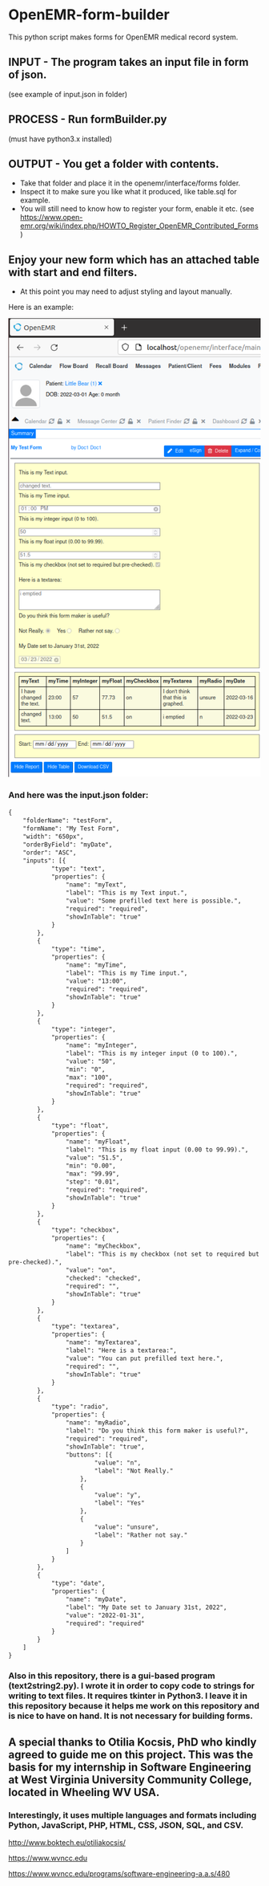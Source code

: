 # OpenEMR-form-builder
This python script makes forms for OpenEMR medical record system.

## INPUT - The program takes an input file in form of json.
(see example of input.json in folder)

## PROCESS - Run formBuilder.py
(must have python3.x installed)

## OUTPUT - You get a folder with contents. 
 - Take that folder and place it in the openemr/interface/forms folder.
 - Inspect it to make sure you like what it produced, like table.sql for example.
 - You will still need to know how to register your form, enable it etc. (see https://www.open-emr.org/wiki/index.php/HOWTO_Register_OpenEMR_Contributed_Forms)

## Enjoy your new form which has an attached table with start and end filters.

 - At this point you may need to adjust styling and layout manually.

Here is an example:

<img src="screenshot.png">

### And here was the input.json folder:

```
{
    "folderName": "testForm",
    "formName": "My Test Form",
    "width": "650px",
    "orderByField": "myDate",
    "order": "ASC",
    "inputs": [{
            "type": "text",
            "properties": {
                "name": "myText",
                "label": "This is my Text input.",
                "value": "Some prefilled text here is possible.",
                "required": "required",
                "showInTable": "true"
            }
        },
        {
            "type": "time",
            "properties": {
                "name": "myTime",
                "label": "This is my Time input.",
                "value": "13:00",
                "required": "required",
                "showInTable": "true"
            }
        },
        {
            "type": "integer",
            "properties": {
                "name": "myInteger",
                "label": "This is my integer input (0 to 100).",
                "value": "50",
                "min": "0",
                "max": "100",
                "required": "required",
                "showInTable": "true"
            }
        },
        {
            "type": "float",
            "properties": {
                "name": "myFloat",
                "label": "This is my float input (0.00 to 99.99).",
                "value": "51.5",
                "min": "0.00",
                "max": "99.99",
                "step": "0.01",
                "required": "required",
                "showInTable": "true"
            }
        },
        {
            "type": "checkbox",
            "properties": {
                "name": "myCheckbox",
                "label": "This is my checkbox (not set to required but pre-checked).",
                "value": "on",
                "checked": "checked",
                "required": "",
                "showInTable": "true"
            }
        },
        {
            "type": "textarea",
            "properties": {
                "name": "myTextarea",
                "label": "Here is a textarea:",
                "value": "You can put prefilled text here.",
                "required": "",
                "showInTable": "true"
            }
        },
        {
            "type": "radio",
            "properties": {
                "name": "myRadio",
                "label": "Do you think this form maker is useful?",
                "required": "required",
                "showInTable": "true",
                "buttons": [{
                        "value": "n",
                        "label": "Not Really."
                    },
                    {
                        "value": "y",
                        "label": "Yes"
                    },
                    {
                        "value": "unsure",
                        "label": "Rather not say."
                    }
                ]
            }
        },
        {
            "type": "date",
            "properties": {
                "name": "myDate",
                "label": "My Date set to January 31st, 2022",
                "value": "2022-01-31",
                "required": "required"
            }
        }
    ]
}

```

### Also in this repository, there is a gui-based program (text2string2.py).  I wrote it in order to copy code to strings for writing to text files.  It requires tkinter in Python3.  I leave it in this repository because it helps me work on this repository and is nice to have on hand.  It is not necessary for building forms.


## A special thanks to Otilia Kocsis, PhD who kindly agreed to guide me on this project.  This was the basis for my internship in Software Engineering at West Virginia University Community College, located in Wheeling WV USA.

### Interestingly, it uses multiple languages and formats including Python, JavaScript, PHP, HTML, CSS, JSON, SQL, and CSV.


http://www.boktech.eu/otiliakocsis/

https://www.wvncc.edu

https://www.wvncc.edu/programs/software-engineering-a.a.s/480